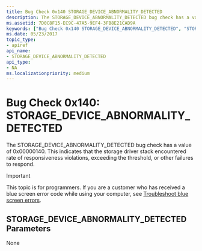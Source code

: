 ```yaml
---
title: Bug Check 0x140 STORAGE_DEVICE_ABNORMALITY_DETECTED
description: The STORAGE_DEVICE_ABNORMALITY_DETECTED bug check has a value of 0x00000140 that indicates that the storage driver stack encountered a failure to respond.
ms.assetid: 7D0C8F15-EC9C-47A5-9EF4-3FB8E21CAD9A
keywords: ["Bug Check 0x140 STORAGE_DEVICE_ABNORMALITY_DETECTED", "STORAGE_DEVICE_ABNORMALITY_DETECTED"]
ms.date: 05/23/2017
topic_type:
- apiref
api_name:
- STORAGE_DEVICE_ABNORMALITY_DETECTED
api_type:
- NA
ms.localizationpriority: medium
---
```


# Bug Check 0x140: STORAGE\_DEVICE\_ABNORMALITY\_DETECTED


The STORAGE\_DEVICE\_ABNORMALITY\_DETECTED bug check has a value of 0x00000140. This indicates that the storage driver stack encountered rate of responsiveness violations, exceeding the threshold, or other failures to respond.

> [!IMPORTANT]
> This topic is for programmers. If you are a customer who has received a blue screen error code while using your computer, see [Troubleshoot blue screen errors](https://windows.microsoft.com/windows-10/troubleshoot-blue-screen-errors).


## STORAGE\_DEVICE\_ABNORMALITY\_DETECTED Parameters


None

 

 




